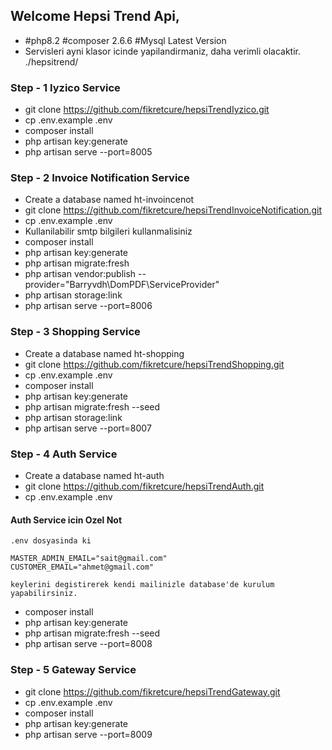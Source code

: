 ## Welcome Hepsi Trend Api,

- #php8.2 #composer 2.6.6 #Mysql Latest Version
- Servisleri ayni klasor icinde yapilandirmaniz, daha verimli olacaktir. ./hepsitrend/

### Step - 1 Iyzico Service
- git clone https://github.com/fikretcure/hepsiTrendIyzico.git
- cp .env.example .env
- composer install
- php artisan key:generate
- php artisan serve --port=8005


### Step - 2 Invoice Notification Service
- Create a database named ht-invoincenot
- git clone https://github.com/fikretcure/hepsiTrendInvoiceNotification.git
- cp .env.example .env
- Kullanilabilir smtp bilgileri kullanmalisiniz
- composer install
- php artisan key:generate
- php artisan migrate:fresh
- php artisan vendor:publish --provider="Barryvdh\DomPDF\ServiceProvider"
- php artisan storage:link
- php artisan serve --port=8006


### Step - 3 Shopping Service
- Create a database named ht-shopping
- git clone https://github.com/fikretcure/hepsiTrendShopping.git
- cp .env.example .env
- composer install
- php artisan key:generate
- php artisan migrate:fresh --seed
- php artisan storage:link
- php artisan serve --port=8007


### Step - 4 Auth Service
- Create a database named ht-auth
- git clone https://github.com/fikretcure/hepsiTrendAuth.git
- cp .env.example .env
#### Auth Service icin Ozel Not
    .env dosyasinda ki
    
    MASTER_ADMIN_EMAIL="sait@gmail.com"
    CUSTOMER_EMAIL="ahmet@gmail.com"
    
    keylerini degistirerek kendi mailinizle database'de kurulum yapabilirsiniz.
- composer install
- php artisan key:generate
- php artisan migrate:fresh --seed
- php artisan serve --port=8008


### Step - 5 Gateway Service
- git clone https://github.com/fikretcure/hepsiTrendGateway.git
- cp .env.example .env
- composer install
- php artisan key:generate
- php artisan serve --port=8009
